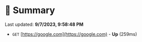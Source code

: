 # 📖 Summary
Last updated: **9/7/2023, 9:58:48 PM**

- `GET` [https://google.com](https://google.com) - **Up** (259ms)
